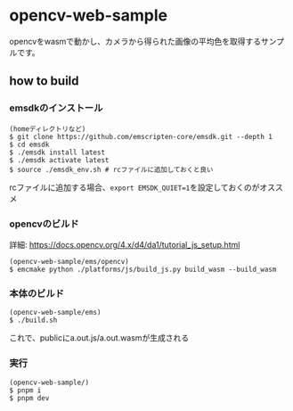 # opencv-web-sample

opencvをwasmで動かし、カメラから得られた画像の平均色を取得するサンプルです。

## how to build

### emsdkのインストール
```
(homeディレクトリなど)
$ git clone https://github.com/emscripten-core/emsdk.git --depth 1
$ cd emsdk
$ ./emsdk install latest
$ ./emsdk activate latest
$ source ./emsdk_env.sh # rcファイルに追加しておくと良い
```

rcファイルに追加する場合、`export EMSDK_QUIET=1`を設定しておくのがオススメ

### opencvのビルド
詳細: https://docs.opencv.org/4.x/d4/da1/tutorial_js_setup.html

```
(opencv-web-sample/ems/opencv)
$ emcmake python ./platforms/js/build_js.py build_wasm --build_wasm
```

### 本体のビルド
```
(opencv-web-sample/ems)
$ ./build.sh
```

これで、publicにa.out.js/a.out.wasmが生成される

### 実行
```
(opencv-web-sample/)
$ pnpm i
$ pnpm dev
```

